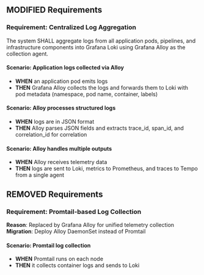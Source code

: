 ## MODIFIED Requirements

### Requirement: Centralized Log Aggregation
The system SHALL aggregate logs from all application pods, pipelines, and infrastructure components into Grafana Loki using Grafana Alloy as the collection agent.

#### Scenario: Application logs collected via Alloy
- **WHEN** an application pod emits logs
- **THEN** Grafana Alloy collects the logs and forwards them to Loki with pod metadata (namespace, pod name, container, labels)

#### Scenario: Alloy processes structured logs
- **WHEN** logs are in JSON format
- **THEN** Alloy parses JSON fields and extracts trace_id, span_id, and correlation_id for correlation

#### Scenario: Alloy handles multiple outputs
- **WHEN** Alloy receives telemetry data
- **THEN** logs are sent to Loki, metrics to Prometheus, and traces to Tempo from a single agent

## REMOVED Requirements

### Requirement: Promtail-based Log Collection
**Reason**: Replaced by Grafana Alloy for unified telemetry collection
**Migration**: Deploy Alloy DaemonSet instead of Promtail

#### Scenario: Promtail log collection
- **WHEN** Promtail runs on each node
- **THEN** it collects container logs and sends to Loki
